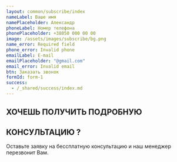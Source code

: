 ```yaml
---
layout: common/subscribe/index
nameLabel: Ваше имя
namePlaceholder: Александр
phoneLabel: Номер телефона
phonePlaceholder: +38050 000 00 00
image: /assets/images/subscribe/bg.png
name_error: Required field
phone_error: Invalid phone
emailLabel: E-mail
emailPlaceholder: "@gmail.com"
email_error: Invalid email
btn: Заказать звонок
formId: form-1
success:
  - /_shared/success/index.md
---
```


## ХОЧЕШЬ ПОЛУЧИТЬ ПОДРОБНУЮ

## КОНСУЛЬТАЦИЮ **?**

Оставьте заявку на бессплатную консультацию
и наш менеджер перезвонит Вам.
